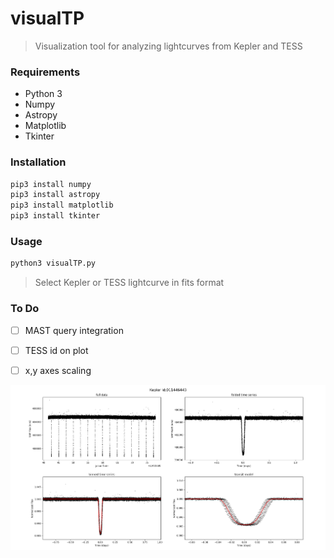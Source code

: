 # visualTP
> Visualization tool for analyzing lightcurves from Kepler and TESS

### Requirements
  * Python 3
  * Numpy
  * Astropy
  * Matplotlib
  * Tkinter
  
### Installation

```python
pip3 install numpy
pip3 install astropy
pip3 install matplotlib
pip3 install tkinter
```

### Usage
```python
python3 visualTP.py
```
> Select Kepler or TESS lightcurve in fits format

### To Do
- [ ] MAST query integration
- [ ] TESS id on plot
- [ ] x,y axes scaling




![transit](/media/visualTP.png) 
